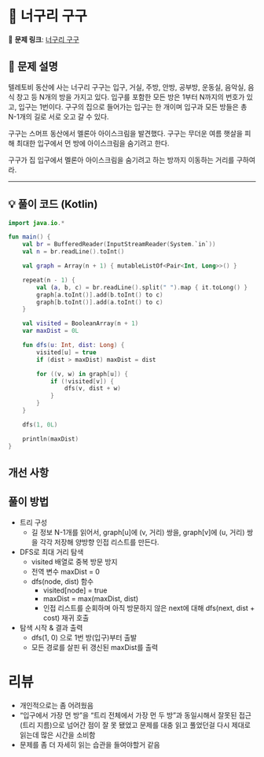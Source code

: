# 📝 너구리 구구

🔗 **문제 링크**: [너구리 구구](https://www.acmicpc.net/problem/18126)

## 📌 문제 설명  

텔레토비 동산에 사는 너구리 구구는 입구, 거실, 주방, 안방, 공부방, 운동실, 음악실, 음식 창고 등 N개의 방을 가지고 있다. 입구를 포함한 모든 방은 1부터 N까지의 번호가 있고, 입구는 1번이다.  구구의 집으로 들어가는 입구는 한 개이며 입구과 모든 방들은 총 N-1개의 길로 서로 오고 갈 수 있다.

구구는 스머프 동산에서 멜론아 아이스크림을 발견했다. 구구는 무더운 여름 햇살을 피해 최대한 입구에서 먼 방에 아이스크림을 숨기려고 한다.

구구가 집 입구에서 멜론아 아이스크림을 숨기려고 하는 방까지 이동하는 거리를 구하여라.

---

## 💡 풀이 코드 (Kotlin)
```kotlin
import java.io.*

fun main() {
    val br = BufferedReader(InputStreamReader(System.`in`))
    val n = br.readLine().toInt()

    val graph = Array(n + 1) { mutableListOf<Pair<Int, Long>>() }

    repeat(n - 1) {
        val (a, b, c) = br.readLine().split(" ").map { it.toLong() }
        graph[a.toInt()].add(b.toInt() to c)
        graph[b.toInt()].add(a.toInt() to c)
    }

    val visited = BooleanArray(n + 1)
    var maxDist = 0L

    fun dfs(u: Int, dist: Long) {
        visited[u] = true
        if (dist > maxDist) maxDist = dist

        for ((v, w) in graph[u]) {
            if (!visited[v]) {
                dfs(v, dist + w)
            }
        }
    }

    dfs(1, 0L)

    println(maxDist)
}
```

## 개선 사항

## 풀이 방법
- 트리 구성
    - 길 정보 N-1개를 읽어서, graph[u]에 (v, 거리) 쌍을, graph[v]에 (u, 거리) 쌍을 각각 저장해 양방향 인접 리스트를 만든다.
- DFS로 최대 거리 탐색
    - visited 배열로 중복 방문 방지
    - 전역 변수 maxDist = 0
    - dfs(node, dist) 함수
        - visited[node] = true
        - maxDist = max(maxDist, dist)
        - 인접 리스트를 순회하며 아직 방문하지 않은 next에 대해 dfs(next, dist + cost) 재귀 호출
- 탐색 시작 & 결과 출력
    - dfs(1, 0) 으로 1번 방(입구)부터 출발
    - 모든 경로를 살핀 뒤 갱신된 maxDist를 출력

# 리뷰
- 개인적으로는 좀 어려웠음
- “입구에서 가장 먼 방”을 “트리 전체에서 가장 먼 두 방”과 동일시해서 잘못된 접근(트리 지름)으로 넘어간 점이 잘 못 됐었고 문제를 대충 읽고 풀었던걸 다시 제대로 읽는데 많은 시간을 소비함
- 문제를 좀 더 자세히 읽는 습관을 들여야할거 같음